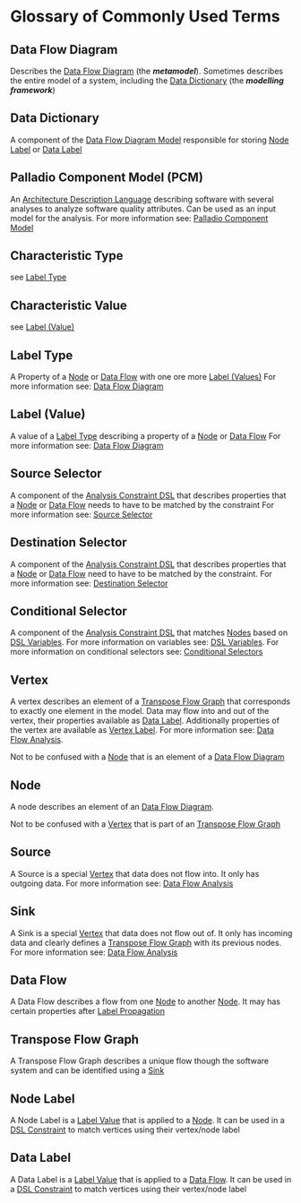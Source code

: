 # Glossary of Commonly Used Terms
## Data Flow Diagram
Describes the [Data Flow Diagram](/wiki/dfd#data-flow-diagram) (the ***metamodel***).
Sometimes describes the entire model of a system, including the [Data Dictionary](/wiki/dfd#data-dictionary) (the ***modelling framework***)

## Data Dictionary
A component of the [Data Flow Diagram Model](/wiki/dfd/) responsible for storing [Node Label](/wiki/glossary#node-label) or [Data Label](/wiki/glossary#data-label)

## Palladio Component Model (PCM)
An [Architecture Description Language](https://en.wikipedia.org/wiki/Architecture_description_language) describing software with several analyses to analyze software quality attributes.
Can be used as an input model for the analysis.
For more information see: [Palladio Component Model](/wiki/pcm/)

## Characteristic Type 
see [Label Type](/wiki/glossary#label-type)

## Characteristic Value 
see [Label (Value)](/wiki/glossary#label-value)

## Label Type
A Property of a [Node](/wiki/glossary#node) or [Data Flow](/wiki/glossary#data-flow) with one ore more [Label (Values)](/wiki/glossary#label-value)
For more information see: [Data Flow Diagram](/wiki/dfd/index#data-dictionary)

## Label (Value)
A value of a [Label Type](/wiki/glossary#label-type) describing a property of a [Node](/wiki/glossary#node) or [Data Flow](/wiki/glossary#data-flow)
For more information see: [Data Flow Diagram](/wiki/dfd/index#data-dictionary)

## Source Selector
A component of the [Analysis Constraint DSL](/wiki/dsl/) that describes properties that a [Node](/wiki/glossary#node) or [Data Flow](/wiki/glossary#data-flow) needs to have to be matched by the constraint
For more information see: [Source Selector](/wiki/dsl/index#source)

## Destination Selector
A component of the [Analysis Constraint DSL](/wiki/dsl/) that describes properties that a [Node](/wiki/glossary#node) or [Data Flow](/wiki/glossary#data-flow) need to have to be matched by the constraint.
For more information see: [Destination Selector](/wiki/dsl/index#destination)

## Conditional Selector
A component of the [Analysis Constraint DSL](/wiki/dsl/) that matches [Nodes](/wiki/glossary#node) based on [DSL Variables](/wiki/dsl/index#variables).
For more information on variables see: [DSL Variables](/wiki/dsl/index#variables).
For more information on conditional selectors see: [Conditional Selectors](/wiki/dsl/index#conditional)

## Vertex
A vertex describes an element of a [Transpose Flow Graph](/wiki/glossary#transpose-flow-graph) that corresponds to exactly one element in the model.
Data may flow into and out of the vertex, their properties available as [Data Label](/wiki/glossary#data-label).
Additionally properties of the vertex are available as [Vertex Label](/wiki/glossary#node-label).
For more information see: [Data Flow Analysis](/wiki/analysis/).

Not to be confused with a [Node](/wiki/glossary#node) that is an element of a [Data Flow Diagram](/wiki/dfd#data-flow-diagram)

## Node 
A node describes an element of an [Data Flow Diagram](/wiki/dfd#data-flow-diagram).

Not to be confused with a [Vertex](/wiki/glossary#vertex) that is part of an [Transpose Flow Graph](/wiki/glossary#transpose-flow-graph)

## Source 
A Source is a special [Vertex](/wiki/glossary#vertex) that data does not flow into. 
It only has outgoing data.
For more information see: [Data Flow Analysis](/wiki/analysis/)

## Sink
A Sink is a special [Vertex](/wiki/glossary#vertex) that data does not flow out of.
It only has incoming data and clearly defines a [Transpose Flow Graph](/wiki/glossary#transpose-flow-graph) with its previous nodes.
For more information see: [Data Flow Analysis](/wiki/analysis/)

## Data Flow
A Data Flow describes a flow from one [Node](/wiki/glossary#node) to another [Node](/wiki/glossary#node).
It may has certain properties after [Label Propagation](/wiki/analysis/label-propagation)

## Transpose Flow Graph 
A Transpose Flow Graph describes a unique flow though the software system and can be identified using a [Sink](/wiki/glossary#sink)

## Node Label
A Node Label is a [Label Value](/wiki/glossary#label-value) that is applied to a [Node](/wiki/glossary#node).
It can be used in a [DSL Constraint](/wiki/dsl/) to match vertices using their vertex/node label

## Data Label
A Data Label is a [Label Value](/wiki/glossary#label-value) that is applied to a [Data Flow](/wiki/glossary#data-flow).
It can be used in a [DSL Constraint](/wiki/dsl/) to match vertices using their vertex/node label

